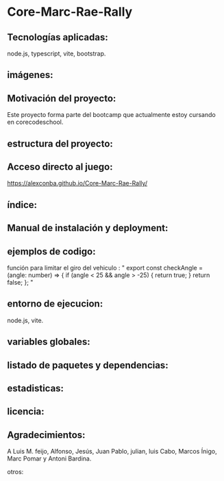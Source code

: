 # Core-Marc-Rae-Rally

## Tecnologías aplicadas:

node.js, typescript, vite, bootstrap.

## imágenes:

## Motivación del proyecto:

Este proyecto forma parte del bootcamp que actualmente estoy cursando en corecodeschool.

## estructura del proyecto:

## Acceso directo al juego:

https://alexconba.github.io/Core-Marc-Rae-Rally/

## índice:

## Manual de instalación y deployment:

## ejemplos de codigo:

función para limitar el giro del vehiculo :
" export const checkAngle = (angle: number) => {
if (angle < 25 && angle > -25) {
return true;
}
return false;
};
"

## entorno de ejecucion:

node.js, vite.

## variables globales:

## listado de paquetes y dependencias:

## estadisticas:

## licencia:

## Agradecimientos:

A Luis M. feijo, Alfonso, Jesús, Juan Pablo, julian, luis Cabo, Marcos Ínigo, Marc Pomar y Antoni Bardina.

otros:
